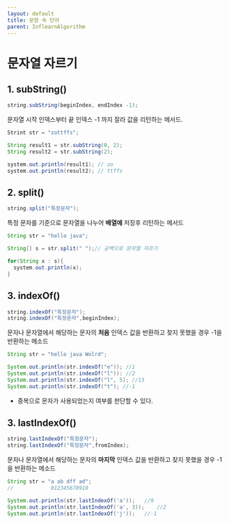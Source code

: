 ```yaml
---
layout: default
title: 문장 속 단어
parent: InflearnAlgorithm
---
```


# 문자열 자르기
  

## 1. subString()
  
``` java
string.subString(beginIndex, endIndex -1); 
```  

  문자열 시작 인덱스부터 끝 인덱스 -1 까지 잘라 값을 리턴하는 메서드. 
  
  

~~~ java
Strint str = "zottffs";

String result1 = str.subString(0, 2); 
String result2 = str.subString(2); 

system.out.println(result1); // zo
system.out.println(result2); // ttffs
~~~
  
## 2. split()
``` java
string.split("특정문자");
```
  
특정 문자를 기준으로 문자열을 나누어 **배열에** 저장후 리턴하는 메서드 
  
  
  ``` java
  String str = "hello java";

  String[] s = str.split(" ");// 공백으로 문자열 자르기 

  for(String x : s){
    system.out.println(x); 
  }
  ```

## 3. indexOf()
``` java
string.indexOf("특정문자");
string.indexOf("특정문자",beginIndex); 
```

문자나 문자열에서 해당하는 문자의 **처음** 인덱스 값을 반환하고 찾지 못했을 경우 -1을 반환하는 메소드


  ``` java
  String str = "hello java Wolrd";

  System.out.println(str.indexOf("e")); //1
  System.out.println(str.indexOf("l")): //2
  System.out.println(str.indexOf("l", 5); //13
  System.out.println(str.indexOf("t"); //-1
  ```  
* 중복으로 문자가 사용되었는지 여부를 판단할 수 있다.

## 3. lastIndexOf()
``` java
string.lastIndexOf("특정문자");
string.lastIndexOf("특정문자",fromIndex); 
```

문자나 문자열에서 해당하는 문자의 **마지막** 인덱스 값을 반환하고 찾지 못했을 경우 -1을 반환하는 메소드


``` java
String str = "a ab dff ad";
//            012345678910

System.out.println(str.lastIndexOf('a'));   //9
System.out.println(str.lastIndexOf('a', 3));    //2
System.out.println(str.lastIndexOf('j'));   //-1
```